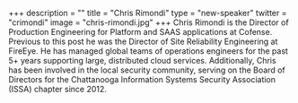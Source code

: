 +++
description = ""
title = "Chris Rimondi"
type = "new-speaker"
twitter = "crimondi"
image = "chris-rimondi.jpg"
+++
Chris Rimondi is the Director of Production Engineering for Platform and SAAS applications at Cofense. Previous to this post he was the Director of Site Reliability Engineering at FireEye. He has managed global teams of operations engineers for the past 5+ years supporting large, distributed cloud services. Additionally, Chris has been involved in the local security community, serving on the Board of Directors for the Chattanooga Information Systems Security Association (ISSA) chapter since 2012.